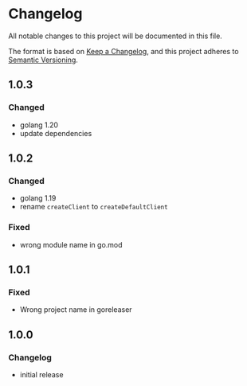 # Changelog

All notable changes to this project will be documented in this file.

The format is based on [Keep a Changelog](https://keepachangelog.com/en/1.0.0/),
and this project adheres to [Semantic Versioning](https://semver.org/spec/v2.0.0.html).

## 1.0.3

### Changed

- golang 1.20
- update dependencies

## 1.0.2

### Changed

- golang 1.19
- rename `createClient` to `createDefaultClient`

### Fixed

- wrong module name in go.mod

## 1.0.1

### Fixed

- Wrong project name in goreleaser

## 1.0.0

### Changelog

- initial release
